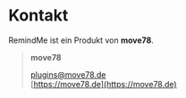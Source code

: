 # Kontakt

RemindMe ist ein Produkt von **move78**.

> **move78**
>
> [plugins@move78.de](mailto:plugins@move78.de)\
> [https://move78.de](https://move78.de)

